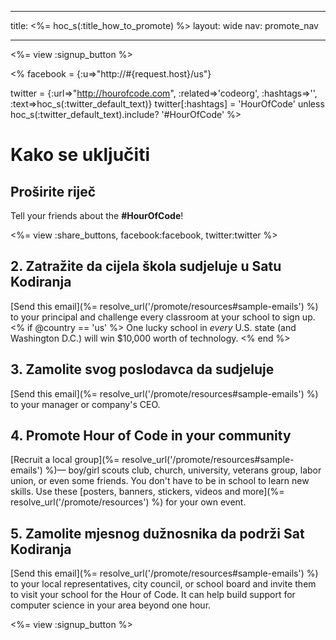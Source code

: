 * * *

title: <%= hoc_s(:title_how_to_promote) %> layout: wide nav: promote_nav

* * *

<%= view :signup_button %>

<% facebook = {:u=>"http://#{request.host}/us"}

twitter = {:url=>"http://hourofcode.com", :related=>'codeorg', :hashtags=>'', :text=>hoc_s(:twitter_default_text)} twitter[:hashtags] = 'HourOfCode' unless hoc_s(:twitter_default_text).include? '#HourOfCode' %>

# Kako se uključiti

## Proširite riječ

Tell your friends about the **#HourOfCode**!

<%= view :share_buttons, facebook:facebook, twitter:twitter %>

## 2. Zatražite da cijela škola sudjeluje u Satu Kodiranja

[Send this email](%= resolve_url('/promote/resources#sample-emails') %) to your principal and challenge every classroom at your school to sign up. <% if @country == 'us' %> One lucky school in *every* U.S. state (and Washington D.C.) will win $10,000 worth of technology. <% end %>

## 3. Zamolite svog poslodavca da sudjeluje

[Send this email](%= resolve_url('/promote/resources#sample-emails') %) to your manager or company's CEO.

## 4. Promote Hour of Code in your community

[Recruit a local group](%= resolve_url('/promote/resources#sample-emails') %)— boy/girl scouts club, church, university, veterans group, labor union, or even some friends. You don't have to be in school to learn new skills. Use these [posters, banners, stickers, videos and more](%= resolve_url('/promote/resources') %) for your own event.

## 5. Zamolite mjesnog dužnosnika da podrži Sat Kodiranja

[Send this email](%= resolve_url('/promote/resources#sample-emails') %) to your local representatives, city council, or school board and invite them to visit your school for the Hour of Code. It can help build support for computer science in your area beyond one hour.

<%= view :signup_button %>
